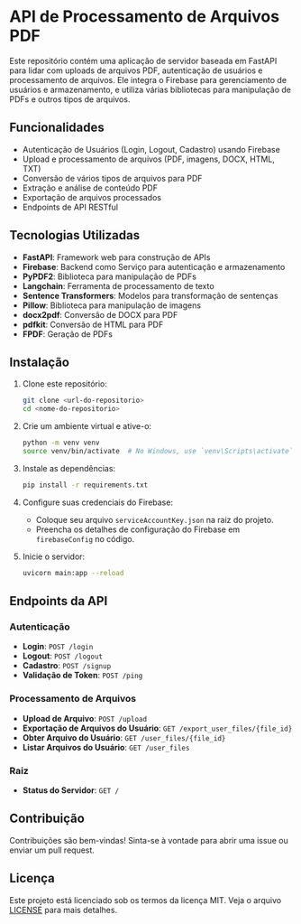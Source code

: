 # API de Processamento de Arquivos PDF

Este repositório contém uma aplicação de servidor baseada em FastAPI para lidar com uploads de arquivos PDF, autenticação de usuários e processamento de arquivos. Ele integra o Firebase para gerenciamento de usuários e armazenamento, e utiliza várias bibliotecas para manipulação de PDFs e outros tipos de arquivos.

## Funcionalidades

- Autenticação de Usuários (Login, Logout, Cadastro) usando Firebase
- Upload e processamento de arquivos (PDF, imagens, DOCX, HTML, TXT)
- Conversão de vários tipos de arquivos para PDF
- Extração e análise de conteúdo PDF
- Exportação de arquivos processados
- Endpoints de API RESTful

## Tecnologias Utilizadas

- **FastAPI**: Framework web para construção de APIs
- **Firebase**: Backend como Serviço para autenticação e armazenamento
- **PyPDF2**: Biblioteca para manipulação de PDFs
- **Langchain**: Ferramenta de processamento de texto
- **Sentence Transformers**: Modelos para transformação de sentenças
- **Pillow**: Biblioteca para manipulação de imagens
- **docx2pdf**: Conversão de DOCX para PDF
- **pdfkit**: Conversão de HTML para PDF
- **FPDF**: Geração de PDFs

## Instalação

1. Clone este repositório:
    ```sh
    git clone <url-do-repositorio>
    cd <nome-do-repositorio>
    ```

2. Crie um ambiente virtual e ative-o:
    ```sh
    python -m venv venv
    source venv/bin/activate  # No Windows, use `venv\Scripts\activate`
    ```

3. Instale as dependências:
    ```sh
    pip install -r requirements.txt
    ```

4. Configure suas credenciais do Firebase:
    - Coloque seu arquivo `serviceAccountKey.json` na raiz do projeto.
    - Preencha os detalhes de configuração do Firebase em `firebaseConfig` no código.

5. Inicie o servidor:
    ```sh
    uvicorn main:app --reload
    ```

## Endpoints da API

### Autenticação

- **Login**: `POST /login`
- **Logout**: `POST /logout`
- **Cadastro**: `POST /signup`
- **Validação de Token**: `POST /ping`

### Processamento de Arquivos

- **Upload de Arquivo**: `POST /upload`
- **Exportação de Arquivos do Usuário**: `GET /export_user_files/{file_id}`
- **Obter Arquivo do Usuário**: `GET /user_files/{file_id}`
- **Listar Arquivos do Usuário**: `GET /user_files`

### Raiz

- **Status do Servidor**: `GET /`

## Contribuição

Contribuições são bem-vindas! Sinta-se à vontade para abrir uma issue ou enviar um pull request.

## Licença

Este projeto está licenciado sob os termos da licença MIT. Veja o arquivo [LICENSE](LICENSE) para mais detalhes.